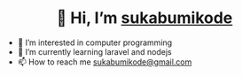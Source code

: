 <h1 align="center"> 👋 Hi, I’m <a href="https://github.com/sukabumikode">sukabumikode</a> </h1>

- 👀 I’m interested in computer programming
- 🌱 I’m currently learning laravel and nodejs
- 📫 How to reach me sukabumikode@gmail.com

<!---
sukabumikode/sukabumikode is a ✨ special ✨ repository because its `README.md` (this file) appears on your GitHub profile.
You can click the Preview link to take a look at your changes.
--->
